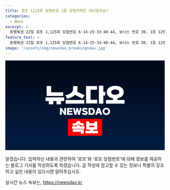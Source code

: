 ```yaml
---
title: 로또 1125회 당첨번호 1등 당첨지역은 어디일까요?
categories:
  - News
excerpt: >
  동행복권 22일 로또 1,125회 당첨번호 6·14·25·33·40·44, 보너스 번호 30. 1등 12명, 각 21억9528만원. 1등 당첨지역은 서울 4곳, 인천 2곳, 광주 1곳, 경기 고양 1곳, 의정부 1곳, 전주 1곳, 경산 1곳, 거제 1곳. 로또 추첨은 매주 토요일 오후 8시 35분, MBC 방송.
feature_text: >
  동행복권 22일 로또 1,125회 당첨번호 6·14·25·33·40·44, 보너스 번호 30. 1등 12명, 각 21억9528만원. 1등 당첨지역은 서울 4곳, 인천 2곳, 광주 1곳, 경기 고양 1곳, 의정부 1곳, 전주 1곳, 경산 1곳, 거제 1곳. 로또 추첨은 매주 토요일 오후 8시 35분, MBC 방송.
image: '/assets/img/newsdao_breakingnews.jpg'
---
```


<p><img src="/assets/img/newsdao_breakingnews.jpg" alt="pcversion 속보" /></p>

<p>알겠습니다. 입력하신 내용과 관련하여 '로또'와 '로또 당첨번호'에 대해 정보를 제공하는 블로그 기사를 작성하도록 하겠습니다. 글 작성에 참고할 수 있는 정보나 특별히 강조하고 싶은 내용이 있으시면 알려주십시오.</p>
실시간 뉴스 속보는, <a href="https://newsdao.kr" rel="dofollow">https://newsdao.kr</a>


